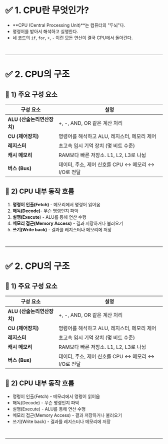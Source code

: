 # ✅ 1. CPU란 무엇인가?
- **CPU (Central Processing Unit)**는 컴퓨터의 "두뇌"다.
- 명령어를 받아서 해석하고 실행한다.
- 네 코드의 `if`, `for`, `+`, `-` 이런 모든 연산이 결국 CPU에서 돌아간다.

<br>

---
# ✅ 2. CPU의 구조
## 🔹 1) 주요 구성 요소
| 구성 요소              | 설명                                  |
| ------------------ | ----------------------------------- |
| **ALU (산술논리연산장치)** | +, -, AND, OR 같은 계산 처리              |
| **CU (제어장치)**      | 명령어를 해석하고 ALU, 레지스터, 메모리 제어         |
| **레지스터**           | 초고속 임시 기억 장치 (몇 비트 수준)              |
| **캐시 메모리**         | RAM보다 빠른 저장소. L1, L2, L3로 나뉨        |
| **버스 (Bus)**       | 데이터, 주소, 제어 신호를 CPU ↔ 메모리 ↔ I/O로 전달 |
## 🔹 2) CPU 내부 동작 흐름
1. **명령어 인출(Fetch)** - 메모리에서 명령어 읽어옴
2. **해독(Decode)**- 무슨 명령인지 파악
3. **실행(Execute**) - ALU를 통해 연산 수행
4. **메모리 접근(Memory Access)** - 결과 저장하거나 불러오기
5. **쓰기(Write back)** - 결과를 레지스터나 메모리에 저장

<br>

---
# ✅ 2. CPU의 구조
## 🔹 1) 주요 구성 요소
| 구성 요소              | 설명                                  |
| ------------------ | ----------------------------------- |
| **ALU (산술논리연산장치)** | +, -, AND, OR 같은 계산 처리              |
| **CU (제어장치)**      | 명령어를 해석하고 ALU, 레지스터, 메모리 제어         |
| **레지스터**           | 초고속 임시 기억 장치 (몇 비트 수준)              |
| **캐시 메모리**         | RAM보다 빠른 저장소. L1, L2, L3로 나뉨        |
| **버스 (Bus)**       | 데이터, 주소, 제어 신호를 CPU ↔ 메모리 ↔ I/O로 전달 |
## 🔹 2) CPU 내부 동작 흐름
- 명령어 인출(Fetch) - 메모리에서 명령어 읽어옴
- 해독(Decode) - 무슨 명령인지 파악
- 실행(Execute) - ALU를 통해 연산 수행
- 메모리 접근(Memory Access) - 결과 저장하거나 불러오기
- 쓰기(Write back) - 결과를 레지스터나 메모리에 저장


<br>

---
